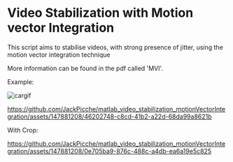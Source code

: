 # Video Stabilization with Motion vector Integration
This script aims to stabilise videos, with strong presence of jitter, using the motion vector integration technique

More information can be found in the pdf called 'MVI'.

Example:

![cargif](https://github.com/JackPicche/matlab_video_stabilization_motionVectorIntegration/assets/147881208/9549f498-3497-4110-ba33-529a0c1e44da)


https://github.com/JackPicche/matlab_video_stabilization_motionVectorIntegration/assets/147881208/46202748-c8cd-41b2-a22d-68da99a8621b


With Crop:


https://github.com/JackPicche/matlab_video_stabilization_motionVectorIntegration/assets/147881208/0e705ba9-876c-488c-a4db-ea6a19e5c825

